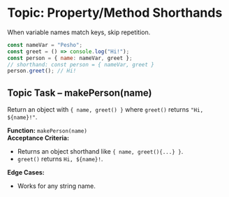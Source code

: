 # Topic: Property/Method Shorthands

When variable names match keys, skip repetition.
```js
const nameVar = "Pesho";
const greet = () => console.log("Hi!");
const person = { name: nameVar, greet };
// shorthand: const person = { nameVar, greet }
person.greet(); // Hi!
```

## Topic Task – **makePerson(name)**
Return an object with `{ name, greet() }` where `greet()` returns `"Hi, ${name}!"`.

**Function:** `makePerson(name)`  
**Acceptance Criteria:**
- Returns an object shorthand like `{ name, greet(){...} }`.
- `greet()` returns `Hi, ${name}!`.

**Edge Cases:**
- Works for any string name.
